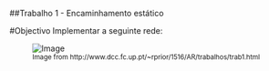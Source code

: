 ##Trabalho 1 - Encaminhamento estático

#Objectivo
Implementar a seguinte rede:

<figure>
    <img src='http://www.dcc.fc.up.pt/~rprior/1516/AR/trabalhos/trab1.png' alt='Image' /><br>
  <sup>Image from http://www.dcc.fc.up.pt/~rprior/1516/AR/trabalhos/trab1.html<sup>
</figure>
